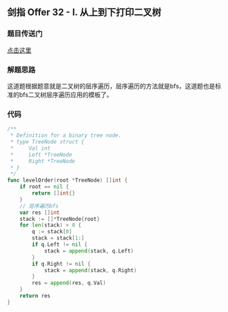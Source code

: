 ## 剑指 Offer 32 - I. 从上到下打印二叉树

### 题目传送门

[点击这里](https://leetcode-cn.com/problems/cong-shang-dao-xia-da-yin-er-cha-shu-lcof/)

### 解题思路

这道题根据题意就是二叉树的层序遍历，层序遍历的方法就是bfs，这道题也是标准的bfs二叉树层序遍历应用的模板了。

### 代码

```go
/**
 * Definition for a binary tree node.
 * type TreeNode struct {
 *     Val int
 *     Left *TreeNode
 *     Right *TreeNode
 * }
 */
func levelOrder(root *TreeNode) []int {
    if root == nil {
        return []int{}
    }
    // 层序遍历bfs
    var res []int
    stack := []*TreeNode{root}
    for len(stack) > 0 {
        q := stack[0]
        stack = stack[1:]
        if q.Left != nil {
            stack = append(stack, q.Left)
        }
        if q.Right != nil {
            stack = append(stack, q.Right)
        }
        res = append(res, q.Val)
    }
    return res
}
```